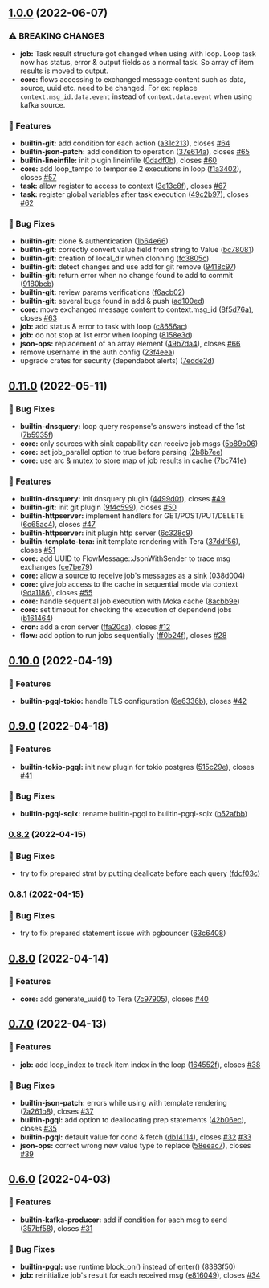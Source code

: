 ## [1.0.0](https://github.com/bzrl-apps/flowrunner/compare/v0.11.0...v1.0.0) (2022-06-07)


### ⚠ BREAKING CHANGES

* **job:** Task result structure got changed when using with loop.
Loop task now has status, error & output fields as a normal task. So
array of item results is moved to output.
* **core:** flows accessing to exchanged message content such as data,
source, uuid etc. need to be changed. For ex: replace
`context.msg_id.data.event` instead of `context.data.event` when using
kafka source.

### 🚀 Features

* **builtin-git:** add condition for each action ([a31c213](https://github.com/bzrl-apps/flowrunner/commit/a31c21387306e7ae301e4d0b4de086db822c65de)), closes [#64](https://github.com/bzrl-apps/flowrunner/issues/64)
* **builtin-json-patch:** add condition to operation ([37e614a](https://github.com/bzrl-apps/flowrunner/commit/37e614afdb061de10cb579f622bcdcce94259f65)), closes [#65](https://github.com/bzrl-apps/flowrunner/issues/65)
* **builtin-lineinfile:** init plugin lineinfile ([0dadf0b](https://github.com/bzrl-apps/flowrunner/commit/0dadf0bfb7845f58995ad2699fae00b53c1cf916)), closes [#60](https://github.com/bzrl-apps/flowrunner/issues/60)
* **core:** add loop_tempo to temporise 2 executions in loop ([f1a3402](https://github.com/bzrl-apps/flowrunner/commit/f1a3402bd318167a7f6594741950404a6877dafb)), closes [#57](https://github.com/bzrl-apps/flowrunner/issues/57)
* **task:** allow register to access to context ([3e13c8f](https://github.com/bzrl-apps/flowrunner/commit/3e13c8f406b42ce28d5ed370485a0e7211a138a8)), closes [#67](https://github.com/bzrl-apps/flowrunner/issues/67)
* **task:** register global variables after task execution ([49c2b97](https://github.com/bzrl-apps/flowrunner/commit/49c2b972e46699b714e7b964023f0059dc5ad652)), closes [#62](https://github.com/bzrl-apps/flowrunner/issues/62)


### 🐛 Bug Fixes

* **builtin-git:** clone & authentication ([1b64e66](https://github.com/bzrl-apps/flowrunner/commit/1b64e663b27ae7a59409b3f2f8f1047bfde655b1))
* **builtin-git:** correctly convert value field from string to Value ([bc78081](https://github.com/bzrl-apps/flowrunner/commit/bc78081d555771e129f5336360dec0f10a268d7c))
* **builtin-git:** creation of local_dir when clonning ([fc3805c](https://github.com/bzrl-apps/flowrunner/commit/fc3805c054cb63b93c786cab2c7458baa0010799))
* **builtin-git:** detect changes and use add for git remove ([9418c97](https://github.com/bzrl-apps/flowrunner/commit/9418c97d98ef23612513cdf8f364cba8ad06a745))
* **builtin-git:** return error when no change found to add to commit ([9180bcb](https://github.com/bzrl-apps/flowrunner/commit/9180bcbb52316576b7124e73c1230e02d02f07d2))
* **builtin-git:** review params verifications ([f6acb02](https://github.com/bzrl-apps/flowrunner/commit/f6acb0237ef5fe256aa4225a4e7e86029eeddb81))
* **builtin-git:** several bugs found in add & push ([ad100ed](https://github.com/bzrl-apps/flowrunner/commit/ad100ed73279140c12d1030a7d276f8995e8937e))
* **core:** move exchanged message content to context.msg_id ([8f5d76a](https://github.com/bzrl-apps/flowrunner/commit/8f5d76a7cc2a7d99c4c8116cbfc17a184a6631ca)), closes [#63](https://github.com/bzrl-apps/flowrunner/issues/63)
* **job:** add status & error to task with loop ([c8656ac](https://github.com/bzrl-apps/flowrunner/commit/c8656acb077f1fbb4d3ebf4837c430eb73ee3538))
* **job:** do not stop at 1st error when looping ([8158e3d](https://github.com/bzrl-apps/flowrunner/commit/8158e3d71f1f6c998487421da36711f2b3113d38))
* **json-ops:** replacement of an array element ([49b7da4](https://github.com/bzrl-apps/flowrunner/commit/49b7da40467660f3f5bbe72e7e22155e14dd485f)), closes [#66](https://github.com/bzrl-apps/flowrunner/issues/66)
* remove username in the auth config ([23f4eea](https://github.com/bzrl-apps/flowrunner/commit/23f4eea8d6bde54251f56e72b07060f28fac8204))
* upgrade crates for security (dependabot alerts) ([7edde2d](https://github.com/bzrl-apps/flowrunner/commit/7edde2d1a2a209a152e5700883d230bf15859126))

## [0.11.0](https://github.com/bzrl-apps/flowrunner/compare/v0.10.0...v0.11.0) (2022-05-11)


### 🐛 Bug Fixes

* **builtin-dnsquery:** loop query response's answers instead of the 1st ([7b5935f](https://github.com/bzrl-apps/flowrunner/commit/7b5935f04be902ec620e095b2a08b7d7383d6379))
* **core:** only sources with sink capability can receive job msgs ([5b89b06](https://github.com/bzrl-apps/flowrunner/commit/5b89b063a6bfedd1ff8f8dbbae875a47fe5f2703))
* **core:** set job_parallel option to true before parsing ([2b8b7ee](https://github.com/bzrl-apps/flowrunner/commit/2b8b7ee300faa8e134c424b18144ed2466bf3efe))
* **core:** use arc & mutex to store map of job results in cache ([7bc741e](https://github.com/bzrl-apps/flowrunner/commit/7bc741ef4f0e1b905a54b9f42e2553b171514500))


### 🚀 Features

* **builtin-dnsquery:** init dnsquery plugin ([4499d0f](https://github.com/bzrl-apps/flowrunner/commit/4499d0f97007777425d7364cfd8a2747c76eaf22)), closes [#49](https://github.com/bzrl-apps/flowrunner/issues/49)
* **builtin-git:** init git plugin ([9f4c599](https://github.com/bzrl-apps/flowrunner/commit/9f4c599d4db411457f069dc5672ea74faf42f03a)), closes [#50](https://github.com/bzrl-apps/flowrunner/issues/50)
* **builtin-httpserver:** implement handlers for GET/POST/PUT/DELETE ([6c65ac4](https://github.com/bzrl-apps/flowrunner/commit/6c65ac49aa992de7e806b8dcd9bda9769fdfecaf)), closes [#47](https://github.com/bzrl-apps/flowrunner/issues/47)
* **builtin-httpserver:** init plugin http server ([6c328c9](https://github.com/bzrl-apps/flowrunner/commit/6c328c9a3c8318e6a51eebaba0d155d6bad31d68))
* **builtin-template-tera:** init template rendering with Tera ([37ddf56](https://github.com/bzrl-apps/flowrunner/commit/37ddf56a91f2bf4e3e4269b8c8b596586a6bb9db)), closes [#51](https://github.com/bzrl-apps/flowrunner/issues/51)
* **core:** add UUID to FlowMessage::JsonWithSender to trace msg exchanges ([ce7be79](https://github.com/bzrl-apps/flowrunner/commit/ce7be7991882f64828780637677cc26e91740cf2))
* **core:** allow a source to receive job's messages as a sink ([038d004](https://github.com/bzrl-apps/flowrunner/commit/038d004b75a2bbd2bf1eb90f4d50e66e2c8d34d9))
* **core:** give job access to the cache in sequential mode via context ([9da1186](https://github.com/bzrl-apps/flowrunner/commit/9da11861756476d51a4cd3be51d0958592d6489b)), closes [#55](https://github.com/bzrl-apps/flowrunner/issues/55)
* **core:** handle sequential job execution with Moka cache ([8acbb9e](https://github.com/bzrl-apps/flowrunner/commit/8acbb9e81422e7689671fba9d087e7bdae3e081f))
* **core:** set timeout for checking the execution of dependend jobs ([b161464](https://github.com/bzrl-apps/flowrunner/commit/b161464b98bce0ab1aaca707a37a3ed5d7146823))
* **cron:** add a cron server ([ffa20ca](https://github.com/bzrl-apps/flowrunner/commit/ffa20ca576b2daa222ba1b3467be2781d64e408f)), closes [#12](https://github.com/bzrl-apps/flowrunner/issues/12)
* **flow:** add option to run jobs sequentially ([ff0b24f](https://github.com/bzrl-apps/flowrunner/commit/ff0b24fbe4eeb5c134ef966ade0bd7abf93f18bf)), closes [#28](https://github.com/bzrl-apps/flowrunner/issues/28)

## [0.10.0](https://github.com/bzrl-apps/flowrunner/compare/v0.9.0...v0.10.0) (2022-04-19)


### 🚀 Features

* **builtin-pgql-tokio:** handle TLS configuration ([6e6336b](https://github.com/bzrl-apps/flowrunner/commit/6e6336b44c90ce466db8c9b128b8931fa11a8436)), closes [#42](https://github.com/bzrl-apps/flowrunner/issues/42)

## [0.9.0](https://github.com/bzrl-apps/flowrunner/compare/v0.8.2...v0.9.0) (2022-04-18)


### 🚀 Features

* **builtin-tokio-pgql:** init new plugin for tokio postgres ([515c29e](https://github.com/bzrl-apps/flowrunner/commit/515c29ea9f62b72d610ee84b29ccaf882c61fb40)), closes [#41](https://github.com/bzrl-apps/flowrunner/issues/41)


### 🐛 Bug Fixes

* **builtin-pgql-sqlx:** rename builtin-pgql to builtin-pgql-sqlx ([b52afbb](https://github.com/bzrl-apps/flowrunner/commit/b52afbbc42d9a68d37c049920839671ea2d1f449))

### [0.8.2](https://github.com/bzrl-apps/flowrunner/compare/v0.8.1...v0.8.2) (2022-04-15)


### 🐛 Bug Fixes

* try to fix prepared stmt by putting deallcate before each query ([fdcf03c](https://github.com/bzrl-apps/flowrunner/commit/fdcf03cfb1136fcfa5a1aa7f21228ae677e3b4a2))

### [0.8.1](https://github.com/bzrl-apps/flowrunner/compare/v0.8.0...v0.8.1) (2022-04-15)


### 🐛 Bug Fixes

* try to fix prepared statement issue with pgbouncer ([63c6408](https://github.com/bzrl-apps/flowrunner/commit/63c6408153cb1fe1d14beb83a9db9112b3ec9e79))

## [0.8.0](https://github.com/bzrl-apps/flowrunner/compare/v0.7.0...v0.8.0) (2022-04-14)


### 🚀 Features

* **core:** add generate_uuid() to Tera ([7c97905](https://github.com/bzrl-apps/flowrunner/commit/7c97905a2085362ccdc719340d8f842ded1c3a7a)), closes [#40](https://github.com/bzrl-apps/flowrunner/issues/40)

## [0.7.0](https://github.com/bzrl-apps/flowrunner/compare/v0.6.0...v0.7.0) (2022-04-13)


### 🚀 Features

* **job:** add loop_index to track item index in the loop ([164552f](https://github.com/bzrl-apps/flowrunner/commit/164552f04d16ee08ffcc6425a6afbb363e897dfd)), closes [#38](https://github.com/bzrl-apps/flowrunner/issues/38)


### 🐛 Bug Fixes

* **builtin-json-patch:** errors while using with template rendering ([7a261b8](https://github.com/bzrl-apps/flowrunner/commit/7a261b8a235548118dbd341e559b2647ab4f7cdf)), closes [#37](https://github.com/bzrl-apps/flowrunner/issues/37)
* **builtin-pgql:** add option to deallocating prep statements ([42b06ec](https://github.com/bzrl-apps/flowrunner/commit/42b06ece2c3125c34c95188138beb6a16a65d18b)), closes [#35](https://github.com/bzrl-apps/flowrunner/issues/35)
* **builtin-pgql:** default value for cond & fetch ([db14114](https://github.com/bzrl-apps/flowrunner/commit/db141147382dd730546c182fdb120a714b7956af)), closes [#32](https://github.com/bzrl-apps/flowrunner/issues/32) [#33](https://github.com/bzrl-apps/flowrunner/issues/33)
* **json-ops:** correct wrong new value type to replace ([58eeac7](https://github.com/bzrl-apps/flowrunner/commit/58eeac73dfa189090d60c1ae0630b2116f07b7a8)), closes [#39](https://github.com/bzrl-apps/flowrunner/issues/39)

## [0.6.0](https://github.com/bzrl-apps/flowrunner/compare/v0.5.0...v0.6.0) (2022-04-03)


### 🚀 Features

* **builtin-kafka-producer:** add if condition for each msg to send ([357bf58](https://github.com/bzrl-apps/flowrunner/commit/357bf5842a4d302990143f72722c9be09fa0b2d3)), closes [#31](https://github.com/bzrl-apps/flowrunner/issues/31)


### 🐛 Bug Fixes

* **builtin-pgql:** use runtime block_on() instead of enter() ([8383f50](https://github.com/bzrl-apps/flowrunner/commit/8383f503dcd3d6c585a5f431d40626d28e48abdf))
* **job:** reinitialize job's result for each received msg ([e816049](https://github.com/bzrl-apps/flowrunner/commit/e81604929ee9063b60743e40ed665bbb79b98c4b)), closes [#34](https://github.com/bzrl-apps/flowrunner/issues/34)
